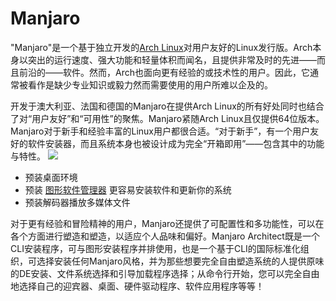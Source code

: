 # Manjaro
"Manjaro"是一个基于独立开发的[Arch Linux](https://en.wikipedia.org/wiki/Arch_Linux)对用户友好的Linux发行版。Arch本身以突出的运行速度、强大功能和轻量体积而闻名，且提供非常及时的先进——而且前沿的——软件。然而，Arch也面向更有经验的或技术性的用户。因此，它通常被看作是缺少专业知识或毅力然而需要使用的用户所难以企及的。

开发于澳大利亚、法国和德国的Manjaro在提供Arch Linux的所有好处同时也结合了对“用户友好”和“可用性”的聚焦。Manjaro紧随Arch Linux且仅提供64位版本。Manjaro对于新手和经验丰富的Linux用户都很合适。“对于新手”，有一个用户友好的软件安装器，而且系统本身也被设计成为完全“开箱即用”——包含其中的功能与特性。
![](/Manjaro.png)

- 预装桌面环境
- 预装 [图形软件管理器](https://wiki.manjaro.org/index.php/Special:MyLanguage/Graphical_Software_Managers) 更容易安装软件和更新你的系统
- 预装解码器播放多媒体文件

对于更有经验和冒险精神的用户，Manjaro还提供了可配置性和多功能性，可以在各个方面进行塑造和塑造，以适应个人品味和偏好。Manjaro Architect既是一个CLI安装程序，可与图形安装程序并排使用，也是一个基于CLI的国际标准化组织，可选择安装任何Manjaro风格，并为那些想要完全自由塑造系统的人提供原味的DE安装、文件系统选择和引导加载程序选择；从命令行开始，您可以完全自由地选择自己的迎宾器、桌面、硬件驱动程序、软件应用程序等等！